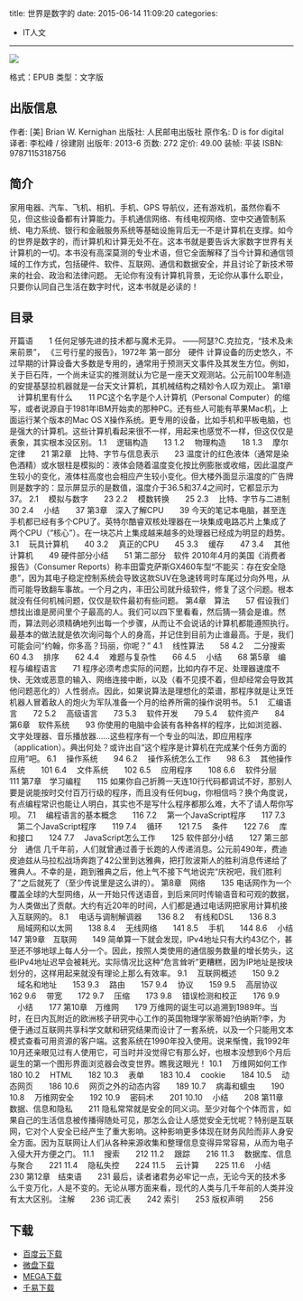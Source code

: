 title: 世界是数字的
date: 2015-06-14 11:09:20
categories:
  - IT人文
---

![](http://img4.douban.com/lpic/s26711017.jpg)

格式：EPUB
类型：文字版

<!--more-->

## 出版信息 ##

作者: [美] Brian W. Kernighan 
出版社: 人民邮电出版社
原作名: D is for digital
译者: 李松峰 / 徐建刚 
出版年: 2013-6
页数: 272
定价: 49.00
装帧: 平装
ISBN: 9787115318756

## 简介 ##

家用电器、汽车、飞机、相机、手机、GPS 导航仪，还有游戏机，虽然你看不见，但这些设备都有计算能力。手机通信网络、有线电视网络、空中交通管制系统、电力系统、银行和金融服务系统等基础设施背后无一不是计算机在支撑。如今的世界是数字的，而计算机和计算无处不在。这本书就是要告诉大家数字世界有关计算机的一切。本书没有高深莫测的专业术语，但它全面解释了当今计算和通信领域的工作方式，包括硬件、软件、互联网、通信和数据安全，并且讨论了新技术带来的社会、政治和法律问题。
无论你有没有计算机背景，无论你从事什么职业，只要你认同自己生活在数字时代，这本书就是必读的！

## 目录 ##

开篇语　　1
任何足够先进的技术都与魔术无异。
——阿瑟?C.克拉克，“技术及未来前景”，
《三号行星的报告》，1972年
第一部分　硬件
计算设备的历史悠久，不过早期的计算设备大多数是专用的，通常用于预测天文事件及其发生方位。例如，关于巨石阵，一个尚未证实的推测就认为它是一座天文观测站。公元前100年制造的安提基瑟拉机器就是一台天文计算机，其机械结构之精妙令人叹为观止。
第1章 　计算机里有什么　　11
PC这个名字是个人计算机（Personal Computer）的缩写，或者说源自于1981年IBM开始卖的那种PC。还有些人可能有苹果Mac机，上面运行某个版本的Mac OS X操作系统。更专用的设备，比如手机和平板电脑，也是强大的计算机。这些计算机看起来很不一样，用起来也感觉不一样，但这仅仅是表象，其实根本没区别。
1.1 　逻辑构造　　13
1.2 　物理构造　　18
1.3 　摩尔定律　　21
第2章　比特、字节与信息表示　　23
温度计的红色液体（通常是染色酒精）或水银柱是模拟的：液体会随着温度变化按比例膨胀或收缩，因此温度产生较小的变化，液体柱高度也会相应产生较小变化。但大楼外面显示温度的广告牌则是数字的：显示屏显示的是数值，温度介于36.5和37.4之间时，它都显示为37。
2.1 　模拟与数字　　23
2.2 　模数转换　　25
2.3 　比特、字节与二进制　　30
2.4 　小结　　37
第3章　深入了解CPU　　39
今天的笔记本电脑，甚至连手机都已经有多个CPU了。英特尔酷睿双核处理器在一块集成电路芯片上集成了两个CPU（“核心”）。在一块芯片上集成越来越多的处理器已经成为明显的趋势。
3.1 　玩具计算机　　40
3.2 　真正的CPU　　45
3.3 　缓存　　47
3.4 　其他计算机　　49
硬件部分小结　　51
第二部分　软件
2010年4月的美国《消费者报告》（Consumer Reports）称丰田雷克萨斯GX460车型“不能买：存在安全隐患”，因为其电子稳定控制系统会导致这款SUV在急速转弯时车尾过分向外甩，从而可能导致翻车事故。一个月之内，丰田公司就升级软件，修复了这个问题。根本就没有任何机械问题，仅仅是软件最初有些问题。
第4章　算法　　57
假设我们想找出谁是房间里个子最高的人。我们可以四下里看看，然后猜一猜会是谁。然而，算法则必须精确地列出每一个步骤，从而让不会说话的计算机都能遵照执行。最基本的做法就是依次询问每个人的身高，并记住到目前为止谁最高。于是，我们可能会问“约翰，你多高？玛丽，你呢？”
4.1 　线性算法　　58
4.2 　二分搜索　　60
4.3 　排序　　62
4.4 　难题与复杂性　　66
4.5 　小结　　68
第5章　编程与编程语言　　71
程序必须考虑实际的问题，比如内存不足、处理器速度不快、无效或恶意的输入、网络连接中断，以及（看不见摸不着，但却经常会导致其他问题恶化的）人性弱点。因此，如果说算法是理想化的菜谱，那程序就是让烹饪机器人冒着敌人的炮火为军队准备一个月的给养所需的操作说明书。
5.1 　汇编语言　　72
5.2 　高级语言　　73
5.3 　软件开发　　79
5.4 　软件资产　　84
第6章　软件系统　　93
你使用的电脑中会装有各种各样的程序，比如浏览器、文字处理器、音乐播放器……这些程序有一个专业的叫法，即应用程序（application）。典出何处？或许出自“这个程序是计算机在完成某个任务方面的应用”吧。
6.1 　操作系统　　94
6.2 　操作系统怎么工作　　98
6.3 　其他操作系统　　101
6.4 　文件系统　　102
6.5 　应用程序　　108
6.6 　软件分层　　111
第7章　学习编程　　115
如果你自己折腾一天连10行代码都调试不好，那别人要是说能按时交付百万行级的程序，而且没有任何bug，你相信吗？换个角度说，有点编程常识也能让人明白，其实也不是写什么程序都那么难，大不了请人帮你写呗。
7.1 　编程语言的基本概念　　116
7.2 　第一个JavaScript程序　　117
7.3 　第二个JavaScript程序　　119
7.4 　循环　　121
7.5 　条件　　122
7.6 　库和接口　　124
7.7 　JavaScript怎么工作　　125
软件部分小结　　127
第三部分　通信
几千年前，人们就曾通过善于长跑的人传递消息。公元前490年，费迪皮迪兹从马拉松战场奔跑了42公里到达雅典，把打败波斯人的胜利消息传递给了雅典人。不幸的是，跑到雅典之后，他上气不接下气地说完“庆祝吧，我们胜利了”之后就死了（至少传说里是这么讲的）。
第8章　网络　　135
电话网作为一个覆盖全球的大型网络，从一开始只传送语音，到后来同时传输语音和可观的数据，为人类做出了贡献。大约有近20年的时间，人们都是通过电话网把家用计算机接入互联网的。
8.1 　电话与调制解调器　　136
8.2 　有线和DSL　　136
8.3 　局域网和以太网　　138
8.4 　无线网络　　141
8.5 　手机　　144
8.6 　小结　　147
第9章　互联网　　149
简单算一下就会发现，IPv4地址只有大约43亿个，甚至还不够地球上每人分一个。因此，按照人类使用的通信服务数量的增长势头，这些IPv4地址迟早会被耗光。实际情况比这种“危言耸听”更糟糕，因为IP地址是按块划分的，这样用起来就没有理论上那么有效率。
9.1 　互联网概述　　150
9.2 　域名和地址　　153
9.3 　路由　　157
9.4 　协议　　159
9.5 　高层协议　　162
9.6 　带宽　　172
9.7 　压缩　　173
9.8 　错误检测和校正　　176
9.9 　小结　　177
第10章　万维网　　179
万维网的诞生可以追溯到1989年。当时，在日内瓦附近的欧洲核子研究中心工作的英国物理学家蒂姆?伯纳斯?李，为便于通过互联网共享科学文献和研究结果而设计了一套系统，以及一个只能用文本模式查看可用资源的客户端。这套系统在1990年投入使用。说来惭愧，我1992年10月还亲眼见过有人使用它，可当时并没觉得它有那么好，也根本没想到6个月后诞生的第一个图形界面浏览器会改变世界。瞧我这眼光！
10.1 　万维网如何工作　　180
10.2 　HTML　　182
10.3 　表单　　183
10.4 　cookie　　184
10.5 　动态网页　　186
10.6 　网页之外的动态内容　　189
10.7 　病毒和蠕虫　　190
10.8 　万维网安全　　192
10.9 　密码术　　201
10.10 　小结　　208
第11章　数据、信息和隐私　　211
隐私常常就是安全的同义词。至少对每个个体而言，如果自己的生活信息被传播得随处可见，那怎么会让人感觉安全无忧呢？特别是互联网，它对个人安全已经产生了重大影响。这种影响更多体现在财务风险而非人身安全方面。因为互联网让人们从各种来源收集和整理信息变得异常容易，从而为电子入侵大开方便之门。
11.1 　搜索　　212
11.2 　跟踪　　216
11.3 　数据库、信息与聚合　　221
11.4 　隐私失控　　224
11.5 　云计算　　225
11.6 　小结　　230
第12章　结束语　　231
最后，读者诸君务必牢记一点，无论今天的技术多么千变万化，人是不变的。无论从哪方面来看，现代的人类与几千年前的人类并没有太大区别。
注解　　236
词汇表　　242
索引　　253
版权声明　　256

## 下载 ##

+ [百度云下载](http://pan.baidu.com/s/1i31xxZn)
+ [微盘下载](http://vdisk.weibo.com/s/aADaW4YRFkv0p)
+ [MEGA下载](https://mega.co.nz/#!KQ83AIIZ!UwZqLvSMgnWdsVNYKbv7i8tzS9rtFekdBnEkb-3LNdo)
+ [千易下载](http://1000eb.com/1ggho)
